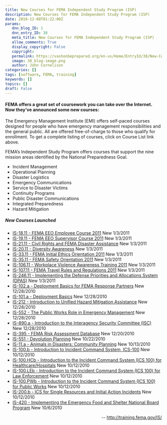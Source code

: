 ```yaml
---
title: New Courses for FEMA Independent Study Program (ISP)
description: New Courses for FEMA Independent Study Program (ISP)
date: 2010-12-08T01:22:00Z
params:
   dnn_blog_ID: 1
   dnn_entry_ID: 38
   meta_title: New Courses for FEMA Independent Study Program (ISP)
   allow_comments: True
   display_copyright: False
   copyright: 
   permalink: https://vashonbeprepared.org/en-us/Home/EntryId/38/New-Courses-for-FEMA-Independent-Study-Program-ISP
   image: 38_blog-image.png
   author: John Cornelison
categories: []
tags: [software, FEMA, training]
keywords: []
topics: []
draft: False
---
```


<h4 align="left">FEMA offers a great set of coursework you can take over the Internet. Now they’ve announced some new courses:</h4>
<p align="left">The Emergency Management Institute (EMI) offers self-paced courses designed for people who have emergency management responsibilities and the general public. All are offered free-of-charge to those who qualify for enrollment. To get a complete listing of courses, click on Course List link above.</p>
<p align="left">FEMA’s Independent Study Program offers courses that support the nine mission areas identified by the National Preparedness Goal.</p>
<ul>
    <li>
    <div align="left">Incident Management</div>
    </li>
    <li>
    <div align="left">Operational Planning</div>
    </li>
    <li>
    <div align="left">Disaster Logistics</div>
    </li>
    <li>
    <div align="left">Emergency Communications</div>
    </li>
    <li>
    <div align="left">Service to Disaster Victims</div>
    </li>
    <li>
    <div align="left">Continuity Programs</div>
    </li>
    <li>
    <div align="left">Public Disaster Communications</div>
    </li>
    <li>
    <div align="left">Integrated Preparedness</div>
    </li>
    <li>
    <div align="left">Hazard Mitigation</div>
    </li>
</ul>
<h5 align="left">New Courses Launched</h5>
<ul>
    <li>
    <div align="left"><a href="http://training.fema.gov/EMIWeb/IS/is18.11.asp">IS-18.11 - FEMA EEO Employee Course 2011</a> New 1/3/2011</div>
    </li>
    <li>
    <div align="left"><a href="http://training.fema.gov/EMIWeb/IS/IS19.11.asp">IS-19.11 - FEMA EEO Supervisor Course 2011</a> New 1/3/2011</div>
    </li>
    <li>
    <div align="left"><a href="http://training.fema.gov/EMIWeb/IS/is21.11.asp">IS-21.11 - Civil Rights and FEMA Disaster Assistance</a> New 1/3/2011</div>
    </li>
    <li>
    <div align="left"><a href="http://training.fema.gov/EMIWeb/IS/is20.11.asp">IS-20.11 - Diversity Awareness</a> New 1/3/2011</div>
    </li>
    <li>
    <div align="left"><a href="http://training.fema.gov/EMIWeb/IS/is33.11.asp">IS-33.11 - FEMA Initial Ethics Orientation 2011</a> New 1/3/2011</div>
    </li>
    <li>
    <div align="left"><a href="http://training.fema.gov/EMIWeb/IS/is35.11.asp">IS-35.11 - FEMA Safety Orientation 2011</a> New 1/3/2011</div>
    </li>
    <li>
    <div align="left"><a href="http://training.fema.gov/EMIWeb/IS/is106.11.asp">IS-106.11 - Workplace Violence Awareness Training 2011</a> New 1/3/2011</div>
    </li>
    <li>
    <div align="left"><a href="http://training.fema.gov/EMIWeb/IS/is107.11.asp">IS-107.11 - FEMA Travel Rules and Regulations 2011</a> New 1/3/2011</div>
    </li>
    <li>
    <div align="left"><a href="http://training.fema.gov/EMIWeb/IS/is246.11.asp">IS-246.11 - Implementing the Defense Priorities and Allocations System (DPAS)</a> New 1/3/2011</div>
    </li>
    <li>
    <div align="left"><a href="http://training.fema.gov/EMIWeb/IS/is102a.asp">IS-102.a - Deployment Basics for FEMA Response Partners</a> New 12/28/2010</div>
    </li>
    <li>
    <div align="left"><a href="http://training.fema.gov/EMIWeb/IS/is101a.asp">IS-101.a - Deployment Basics</a> New 12/28/2010</div>
    </li>
    <li>
    <div align="left"><a href="http://training.fema.gov/EMIWeb/IS/is212.asp">IS-212 - Introduction to Unified Hazard Mitigation Assistance</a> New 12/28/2010</div>
    </li>
    <li>
    <div align="left"><a href="http://training.fema.gov/EMIWeb/IS/is552.asp">IS-552 - The Public Works Role in Emergency Management</a> New 12/28/2010</div>
    </li>
    <li>
    <div align="left"><a href="http://training.fema.gov/EMIWeb/IS/is890a.asp">IS-890.a - Introduction to the Interagency Security Committee (ISC)</a> New 12/28/2010</div>
    </li>
    <li>
    <div align="left"><a href="http://training.fema.gov/EMIWeb/IS/is395.asp">IS-395 - FEMA Risk Assessment Database</a> New 12/20/2010</div>
    </li>
    <li>
    <div align="left"><a href="http://training.fema.gov/EMIWeb/IS/is551.asp">IS-551 - Devolution Planning</a> New 10/22/2010</div>
    </li>
    <li>
    <div align="left"><a href="http://training.fema.gov/EMIWeb/IS/IS11a.asp">IS-11.a - Animals in Disasters: Community Planning</a> New 10/13/2010</div>
    </li>
    <li>
    <div align="left"><a href="http://training.fema.gov/EMIWeb/IS/IS100b.asp">IS-100.b - Introduction to Incident Command System, ICS-100</a> New 10/12/2010</div>
    </li>
    <li>
    <div align="left"><a href="http://training.fema.gov/EMIWeb/IS/is100HCb.asp">IS-100.HCb - Introduction to the Incident Command System (ICS 100) for Healthcare/Hospitals</a> New 10/12/2010</div>
    </li>
    <li>
    <div align="left"><a href="http://training.fema.gov/EMIWeb/IS/IS100LEb.asp">IS-100.LEb - Introduction to the Incident Command System (ICS 100) for Law Enforcement</a> New 10/12/2010</div>
    </li>
    <li>
    <div align="left"><a href="http://training.fema.gov/EMIWeb/IS/IS100PWb.asp">IS-100.PWb - Introduction to the Incident Command System (ICS 100) for Public Works</a> New 10/12/2010</div>
    </li>
    <li>
    <div align="left"><a href="http://training.fema.gov/EMIWeb/IS/IS200b.asp">IS-200.b - ICS for Single Resources and Initial Action Incidents</a> New 10/12/2010</div>
    </li>
    <li>
    <div align="left"><a href="http://training.fema.gov/emiweb/IS/IS420.asp">IS-420 - Implementing the Emergency Food and Shelter National Board Program</a> New 10/6/2010</div>
    </li>
</ul>
<p align="right">-- <a title="http://training.fema.gov/IS/" href="http://training.fema.gov/IS/">http://training.fema.gov/IS/</a></p>
